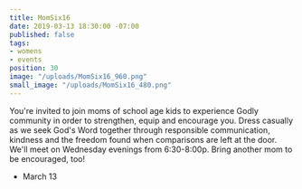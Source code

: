 ```yaml
---
title: MomSix16
date: 2019-03-13 18:30:00 -07:00
published: false
tags:
- womens
- events
position: 30
image: "/uploads/MomSix16_960.png"
small_image: "/uploads/MomSix16_480.png"
---
```


You're invited to join moms of school age kids to experience Godly community in order to strengthen, equip and encourage you.  Dress casually as we seek God's Word together through responsible communication, kindness and the freedom found when comparisons are left at the door.  We'll meet on Wednesday evenings from 6:30-8:00p.  Bring another mom to be encouraged, too! 

* March 13